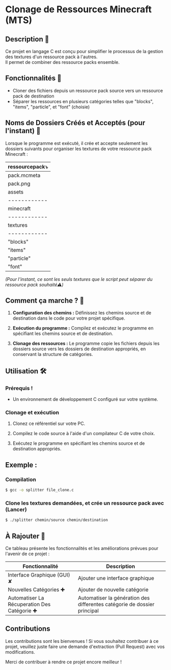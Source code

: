# Clonage de Ressources Minecraft (MTS)

## Description 📄

Ce projet en langage C est conçu pour simplifier le processus de la gestion des textures d'un ressource pack à l'autres.  
Il permet de combiner des ressource packs ensemble.

## Fonctionnalités 🚀

- Cloner des fichiers depuis un ressource pack source vers un ressource pack de destination
- Séparer les ressources en plusieurs catégories telles que "blocks", "items", "particle", et "font" (choisie)

## Noms de Dossiers Créés et Acceptés (pour l'instant) 📂

Lorsque le programme est exécuté, il crée et accepte seulement les dossiers suivants pour organiser les textures de votre ressource pack Minecraft :

| ressourcepack⤵    |
|------------|
| pack.mcmeta |
| pack.png |
| assets    |
|------------|⤵
| minecraft    |
|------------|⤵
| textures    |
|------------|⤵
| "blocks"   |
| "items"    |
| "particle" |
| "font"     |
  
*(Pour l'instant, ce sont les seuls textures que le script peut séparer du ressource pack souhaité⚠️)*

## Comment ça marche ? 🎯

1. **Configuration des chemins :** Définissez les chemins source et de destination dans le code pour votre projet spécifique.

2. **Exécution du programme :** Compilez et exécutez le programme en spécifiant les chemins source et de destination.

3. **Clonage des ressources :** Le programme copie les fichiers depuis les dossiers source vers les dossiers de destination appropriés, en conservant la structure de catégories.

## Utilisation 🛠️

### Prérequis !

- Un environnement de développement C configuré sur votre système.

### Clonage et exécution

1. Clonez ce référentiel sur votre PC.

2. Compilez le code source à l'aide d'un compilateur C de votre choix.

3. Exécutez le programme en spécifiant les chemins source et de destination appropriés.

## Exemple :

### Compilation

```bash
$ gcc -o splitter file_clone.c
```

### Clone les textures demandées, et crée un ressource pack avec (Lancer)

```bash
$ ./splitter chemin/source chemin/destination
```

## À Rajouter 📝

Ce tableau présente les fonctionnalités et les améliorations prévues pour l'avenir de ce projet :

| Fonctionnalité           | Description                                                                                              |
|--------------------------|----------------------------------------------------------------------------------------------------------|
| Interface Graphique (GUI) ✘| Ajouter une interface graphique   |
| Nouvelles Catégories ✚   | Ajouter de nouvelle catégorie     |
| Automatiser La Récuperation Des Catégorie ✚ | Automatiser la génération des differentes catégorie de dossier principal    |

## Contributions

Les contributions sont les bienvenues ! Si vous souhaitez contribuer à ce projet, veuillez juste faire une demande d'extraction (Pull Request) avec vos modifications.

Merci de contribuer à rendre ce projet encore meilleur !
